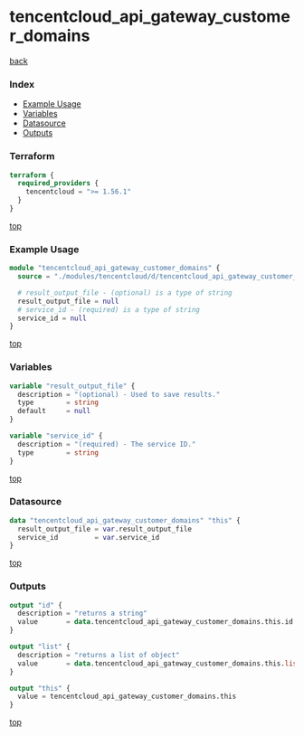# tencentcloud_api_gateway_customer_domains

[back](../tencentcloud.md)

### Index

- [Example Usage](#example-usage)
- [Variables](#variables)
- [Datasource](#datasource)
- [Outputs](#outputs)

### Terraform

```terraform
terraform {
  required_providers {
    tencentcloud = ">= 1.56.1"
  }
}
```

[top](#index)

### Example Usage

```terraform
module "tencentcloud_api_gateway_customer_domains" {
  source = "./modules/tencentcloud/d/tencentcloud_api_gateway_customer_domains"

  # result_output_file - (optional) is a type of string
  result_output_file = null
  # service_id - (required) is a type of string
  service_id = null
}
```

[top](#index)

### Variables

```terraform
variable "result_output_file" {
  description = "(optional) - Used to save results."
  type        = string
  default     = null
}

variable "service_id" {
  description = "(required) - The service ID."
  type        = string
}
```

[top](#index)

### Datasource

```terraform
data "tencentcloud_api_gateway_customer_domains" "this" {
  result_output_file = var.result_output_file
  service_id         = var.service_id
}
```

[top](#index)

### Outputs

```terraform
output "id" {
  description = "returns a string"
  value       = data.tencentcloud_api_gateway_customer_domains.this.id
}

output "list" {
  description = "returns a list of object"
  value       = data.tencentcloud_api_gateway_customer_domains.this.list
}

output "this" {
  value = tencentcloud_api_gateway_customer_domains.this
}
```

[top](#index)